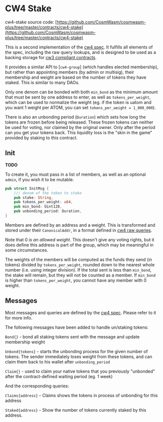 # CW4 Stake

cw4-stake source code: [https://github.com/CosmWasm/cosmwasm-plus/tree/master/contracts/cw4-stake](https://github.com/CosmWasm/cosmwasm-plus/tree/master/contracts/cw4-stake)

This is a second implementation of the [cw4 spec](01-spec.md).
It fulfills all elements of the spec, including the raw query lookups,
and is designed to be used as a backing storage for
[cw3 compliant contracts](../cw3/01-spec.md).

It provides a similar API to [`cw4-group`] (which handles elected membership),
but rather than appointing members (by admin or multisig), their
membership and weight are based on the number of tokens they have staked.
This is similar to many DAOs.

Only one denom can be bonded with both `min_bond` as the minimum amount
that must be sent by one address to enter, as well as `tokens_per_weight`,
which can be used to normalize the weight (eg. if the token is uatom
and you want 1 weight per ATOM, you can set `tokens_per_weight = 1_000_000`).

There is also an unbonding period (`Duration`) which sets how long the
tokens are frozen before being released. These frozen tokens can neither
be used for voting, nor claimed by the original owner. Only after the period
can you get your tokens back. This liquidity loss is the "skin in the game"
provided by staking to this contract.

## Init

**TODO**

To create it, you must pass in a list of members, as well as an optional
`admin`, if you wish it to be mutable.

```rust
pub struct InitMsg {
    /// denom of the token to stake
    pub stake: String,
    pub tokens_per_weight: u64,
    pub min_bond: Uint128,
    pub unbonding_period: Duration,
}
```

Members are defined by an address and a weight. This is transformed
and stored under their `CanonicalAddr`, in a format defined in
[cw4 raw queries](01-spec.md#raw).

Note that 0 *is an allowed weight*. This doesn't give any voting rights,
but it does define this address is part of the group, which may be
meaningful in some circumstances.

The weights of the members will be computed as the funds they send
(in tokens) divided by `tokens_per_weight`, rounded down to the nearest
whole number (i.e. using integer division). If the total sent is less than
`min_bond`, the stake will remain, but they will not be counted as a
member. If `min_bond` is higher than `tokens_per_weight`, you cannot
have any member with 0 weight.

## Messages

Most messages and queries are defined by the
[cw4 spec](01-spec.md). Please refer to it for more info.

The following messages have been added to handle un/staking tokens:

`Bond{}` - bond all staking tokens sent with the message and update membership weight

`Unbond{tokens}` - starts the unbonding process for the given number
of tokens. The sender immediately loses weight from these tokens,
and can claim them back to his wallet after `unbonding_period`

`Claim{}` -  used to claim your native tokens that you previously "unbonded"
after the contract-defined waiting period (eg. 1 week)

And the corresponding queries:

`Claims{address}` - Claims shows the tokens in process of unbonding
for this address

`Staked{address}` - Show the number of tokens currently staked by this address.
